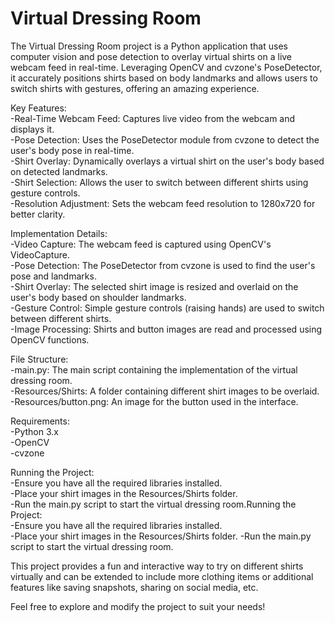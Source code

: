 # Virtual Dressing Room
The Virtual Dressing Room project is a Python application that uses computer vision and pose detection to overlay virtual shirts on a live webcam feed in real-time. Leveraging OpenCV and cvzone's PoseDetector, it accurately positions shirts based on body landmarks and allows users to switch shirts with gestures, offering an amazing experience.

Key Features:<br>
  -Real-Time Webcam Feed: Captures live video from the webcam and displays it.<br>
  -Pose Detection: Uses the PoseDetector module from cvzone to detect the user's body pose in real-time.<br>
  -Shirt Overlay: Dynamically overlays a virtual shirt on the user's body based on detected landmarks.<br>
  -Shirt Selection: Allows the user to switch between different shirts using gesture controls.<br>
  -Resolution Adjustment: Sets the webcam feed resolution to 1280x720 for better clarity.<br>

Implementation Details:<br>
  -Video Capture: The webcam feed is captured using OpenCV's VideoCapture.<br>
  -Pose Detection: The PoseDetector from cvzone is used to find the user's pose and landmarks.<br>
  -Shirt Overlay: The selected shirt image is resized and overlaid on the user's body based on shoulder landmarks.<br>
  -Gesture Control: Simple gesture controls (raising hands) are used to switch between different shirts.<br>
  -Image Processing: Shirts and button images are read and processed using OpenCV functions.<br>

File Structure:<br>
  -main.py: The main script containing the implementation of the virtual dressing room.<br>
  -Resources/Shirts: A folder containing different shirt images to be overlaid.<br>
  -Resources/button.png: An image for the button used in the interface.<br>

Requirements:<br>
  -Python 3.x<br>
  -OpenCV<br>
  -cvzone<br>

Running the Project:<br>
  -Ensure you have all the required libraries installed.<br>
  -Place your shirt images in the Resources/Shirts folder.<br>
  -Run the main.py script to start the virtual dressing room.Running the Project:<br>
  -Ensure you have all the required libraries installed.<br>
  -Place your shirt images in the Resources/Shirts folder.
  -Run the main.py script to start the virtual dressing room.

This project provides a fun and interactive way to try on different shirts virtually and can be extended to include more clothing items or additional features like saving snapshots, sharing on social media, etc.

Feel free to explore and modify the project to suit your needs!

